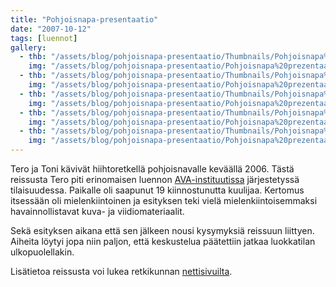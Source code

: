 ```yaml
---
title: "Pohjoisnapa-presentaatio"
date: "2007-10-12"
tags: [luennot]
gallery:
  - thb: "/assets/blog/pohjoisnapa-presentaatio/Thumbnails/Pohjoisnapa%20prezentaatio%20001.jpg"
    img: "/assets/blog/pohjoisnapa-presentaatio/Pohjoisnapa%20prezentaatio%20001.jpg"
  - thb: "/assets/blog/pohjoisnapa-presentaatio/Thumbnails/Pohjoisnapa%20prezentaatio%20002.jpg"
    img: "/assets/blog/pohjoisnapa-presentaatio/Pohjoisnapa%20prezentaatio%20002.jpg"
  - thb: "/assets/blog/pohjoisnapa-presentaatio/Thumbnails/Pohjoisnapa%20prezentaatio%20003.jpg"
    img: "/assets/blog/pohjoisnapa-presentaatio/Pohjoisnapa%20prezentaatio%20003.jpg"
  - thb: "/assets/blog/pohjoisnapa-presentaatio/Thumbnails/Pohjoisnapa%20prezentaatio%20006.jpg"
    img: "/assets/blog/pohjoisnapa-presentaatio/Pohjoisnapa%20prezentaatio%20006.jpg"
  - thb: "/assets/blog/pohjoisnapa-presentaatio/Thumbnails/Pohjoisnapa%20prezentaatio%20008.jpg"
    img: "/assets/blog/pohjoisnapa-presentaatio/Pohjoisnapa%20prezentaatio%20008.jpg"
---
```


Tero ja Toni kävivät hiihtoretkellä pohjoisnavalle keväällä 2006. Tästä
reissusta Tero piti erinomaisen luennon
[AVA-instituutissa](http://ava-instituutti.fi/etusivu) järjestetyssä
tilaisuudessa. Paikalle oli saapunut 19 kiinnostunutta kuulijaa.
Kertomus itsessään oli mielenkiintoinen ja esityksen teki vielä
mielenkiintoisemmaksi havainnollistavat kuva- ja viidiomateriaalit.

Sekä esityksen aikana että sen jälkeen nousi kysymyksiä reissuun
liittyen. Aiheita löytyi jopa niin paljon, että keskustelua päätettiin
jatkaa luokkatilan ulkopuolellakin.

Lisätietoa reissusta voi lukea retkikunnan
[nettisivuilta](http://www.pohjoisnapa.fi/).
